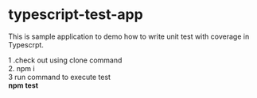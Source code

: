# typescript-test-app

This is sample application to demo how to write unit test with coverage in Typescrpt.

 1 .check out using clone command <br>
 2. npm i <br>
 3  run command to execute test <br>
    <b> npm test </b>
 
